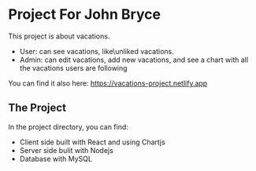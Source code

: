 # Project For John Bryce 

This project is about vacations.
- User: can see vacations, like\unliked vacations.
- Admin: can edit vacations, add new vacations, and see a chart with all the vacations users are following

You can find it also here: https://vacations-project.netlify.app

## The Project

In the project directory, you can find:

- Client side built with React and using Chartjs
- Server side bulit with Nodejs
- Database with MySQL




